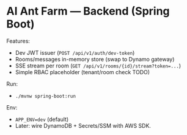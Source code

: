 # AI Ant Farm — Backend (Spring Boot)

Features:
- Dev JWT issuer (`POST /api/v1/auth/dev-token`)
- Rooms/messages in-memory store (swap to Dynamo gateway)
- SSE stream per room (`GET /api/v1/rooms/{id}/stream?token=...`)
- Simple RBAC placeholder (tenant/room check TODO)

Run:
- `./mvnw spring-boot:run`

Env:
- `APP_ENV=dev` (default)
- Later: wire DynamoDB + Secrets/SSM with AWS SDK.

